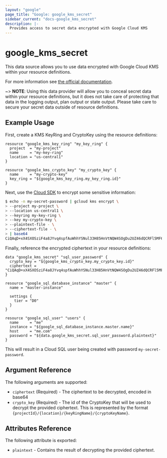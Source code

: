 ```yaml
---
layout: "google"
page_title: "Google: google_kms_secret"
sidebar_current: "docs-google_kms_secret"
description: |-
  Provides access to secret data encrypted with Google Cloud KMS
---
```


# google\_kms\_secret

This data source allows you to use data encrypted with Google Cloud KMS
within your resource definitions.

For more information see
[the official documentation](https://cloud.google.com/kms/docs/encrypt-decrypt).

~> **NOTE**: Using this data provider will allow you to conceal secret data within your
resource definitions, but it does not take care of protecting that data in the
logging output, plan output or state output.  Please take care to secure your secret
data outside of resource definitions.

## Example Usage

First, create a KMS KeyRing and CryptoKey using the resource definitions:

```hcl
resource "google_kms_key_ring" "my_key_ring" {
  project  = "my-project"
  name     = "my-key-ring"
  location = "us-central1"
}

resource "google_kms_crypto_key" "my_crypto_key" {
  name     = "my-crypto-key"
  key_ring = "${google_kms_key_ring.my_key_ring.id}"
}
```

Next, use the [Cloud SDK](https://cloud.google.com/sdk/) to encrypt some
sensitive information:

```bash
$ echo -n my-secret-password | gcloud kms encrypt \
> --project my-project \
> --location us-central1 \
> --keyring my-key-ring \
> --key my-crypto-key \
> --plaintext-file - \
> --ciphertext-file - \
> | base64
CiQAqD+xX4SXOSziF4a8JYvq4spfAuWhhYSNul33H85HnVtNQW4SOgDu2UZ46dQCRFl5MF6ekabviN8xq+F+2035ZJ85B+xTYXqNf4mZs0RJitnWWuXlYQh6axnnJYu3kDU=
```

Finally, reference the encrypted ciphertext in your resource definitions:

```hcl
data "google_kms_secret" "sql_user_password" {
  crypto_key = "${google_kms_crypto_key.my_crypto_key.id}"
  ciphertext = "CiQAqD+xX4SXOSziF4a8JYvq4spfAuWhhYSNul33H85HnVtNQW4SOgDu2UZ46dQCRFl5MF6ekabviN8xq+F+2035ZJ85B+xTYXqNf4mZs0RJitnWWuXlYQh6axnnJYu3kDU="
}

resource "google_sql_database_instance" "master" {
  name = "master-instance"

  settings {
    tier = "D0"
  }
}

resource "google_sql_user" "users" {
  name     = "me"
  instance = "${google_sql_database_instance.master.name}"
  host     = "me.com"
  password = "${data.google_kms_secret.sql_user_password.plaintext}"
}
```

This will result in a Cloud SQL user being created with password `my-secret-password`.

## Argument Reference

The following arguments are supported:

* `ciphertext` (Required) - The ciphertext to be decrypted, encoded in base64
* `crypto_key` (Required) - The id of the CryptoKey that will be used to
  decrypt the provided ciphertext. This is represented by the format
  `{projectId}/{location}/{keyRingName}/{cryptoKeyName}`.

## Attributes Reference

The following attribute is exported:

* `plaintext` - Contains the result of decrypting the provided ciphertext.
